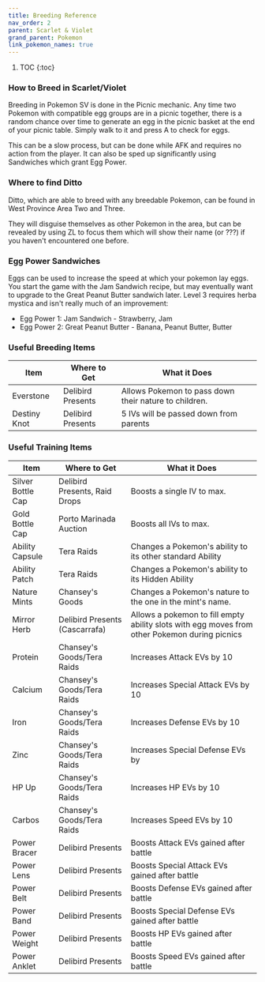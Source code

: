 ```yaml
---
title: Breeding Reference
nav_order: 2
parent: Scarlet & Violet
grand_parent: Pokemon
link_pokemon_names: true
---
```


1. TOC
{:toc}

### How to Breed in Scarlet/Violet

Breeding in Pokemon SV is done in the Picnic mechanic. Any time two Pokemon with compatible egg groups are in a picnic together, there is a random chance over time to generate an egg in the picnic basket at the end of your picnic table. Simply walk to it and press A to check for eggs.

This can be a slow process, but can be done while AFK and requires no action from the player. It can also be sped up significantly using Sandwiches which grant Egg Power.

### Where to find Ditto

Ditto, which are able to breed with any breedable Pokemon, can be found in West Province Area Two and Three.

They will disguise themselves as other Pokemon in the area, but can be revealed by using ZL to focus them which will show their name (or ???) if you haven't encountered one before.

### Egg Power Sandwiches

Eggs can be used to increase the speed at which your pokemon lay eggs. You start the game with the Jam Sandwich recipe, but may eventually want to upgrade to the Great Peanut Butter sandwich later. Level 3 requires herba mystica and isn't really much of an improvement:
- Egg Power 1: Jam Sandwich - Strawberry, Jam
- Egg Power 2: Great Peanut Butter - Banana, Peanut Butter, Butter

### Useful Breeding Items

| Item           | Where to Get      | What it Does                                          |
|----------------|-------------------|-------------------------------------------------------|
| Everstone      | Delibird Presents | Allows Pokemon to pass down their nature to children. |
| Destiny Knot   | Delibird Presents | 5 IVs will be passed down from parents                |

### Useful Training Items

| Item              | Where to Get                   | What it Does                                              |
|-------------------|--------------------------------|-----------------------------------------------------------|
| Silver Bottle Cap | Delibird Presents, Raid Drops  | Boosts a single IV to max.                                |
| Gold Bottle Cap   | Porto Marinada Auction         | Boosts all IVs to max.                                |
| Ability Capsule   | Tera Raids                     | Changes a Pokemon's ability to its other standard Ability |
| Ability Patch     | Tera Raids                     | Changes a Pokemon's ability to its Hidden Ability         |
| Nature Mints      | Chansey's Goods                | Changes a Pokemon's nature to the one in the mint's name. |
| Mirror Herb       | Delibird Presents (Cascarrafa) | Allows a pokemon to fill empty ability slots with egg moves from other Pokemon during picnics |
| Protein           | Chansey's Goods/Tera Raids     | Increases Attack EVs by 10                                |
| Calcium           | Chansey's Goods/Tera Raids     | Increases Special Attack EVs by 10                        |
| Iron              | Chansey's Goods/Tera Raids     | Increases Defense EVs by 10                               |
| Zinc              | Chansey's Goods/Tera Raids     | Increases Special Defense EVs by                          |
| HP Up             | Chansey's Goods/Tera Raids     | Increases HP EVs by 10                                    |
| Carbos            | Chansey's Goods/Tera Raids     | Increases Speed EVs by 10                                 |
| Power Bracer      | Delibird Presents              | Boosts Attack EVs gained after battle                     |
| Power Lens        | Delibird Presents              | Boosts Special Attack EVs gained after battle             |
| Power Belt        | Delibird Presents              | Boosts Defense EVs gained after battle                    |
| Power Band        | Delibird Presents              | Boosts Special Defense EVs gained after battle            |
| Power Weight      | Delibird Presents              | Boosts HP EVs gained after battle                         |
| Power Anklet      | Delibird Presents              | Boosts Speed EVs gained after battle                      |